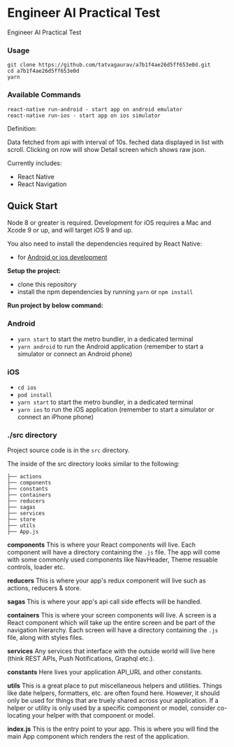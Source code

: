 # Engineer AI Practical Test
Engineer AI Practical Test


### Usage

```
git clone https://github.com/tatvagaurav/a7b1f4ae26d5ff653e0d.git
cd a7b1f4ae26d5ff653e0d
yarn
```

### Available Commands

```
react-native run-android - start app on android emulator 
react-native run-ios - start app on ios simulator 
```

Definition:

Data fetched from api with interval of 10s. feched data displayed in list with scroll. Clicking on row will show Detail screen which shows raw json.   

Currently includes:
- React Native
- React Navigation

## Quick Start

Node 8 or greater is required. Development for iOS requires a Mac and Xcode 9 or up, and will target iOS 9 and up.

You also need to install the dependencies required by React Native:

- for [Android or ios development](https://reactnative.dev/docs/environment-setup)

**Setup the project:**

- clone this repository
- install the npm dependencies by running `yarn` or `npm install`

**Run project by below command:**

### Android

- `yarn start` to start the metro bundler, in a dedicated terminal
- `yarn android` to run the Android application (remember to start a simulator or connect an Android phone)

### iOS
- `cd ios`
- `pod install`
- `yarn start` to start the metro bundler, in a dedicated terminal
- `yarn ios` to run the iOS application (remember to start a simulator or connect an iPhone phone)


### ./src directory

Project source code is in the `src` directory.

The inside of the src directory looks similar to the following:

```
├── actions
├── components
├── constants
├── containers
├── reducers
├── sagas
├── services
├── store
├── utils
├── App.js
```

**components**
This is where your React components will live. Each component will have a directory containing the `.js` file. The app will come with some commonly used components like NavHeader, Theme resuable controls, loader etc.

**reducers**
This is where your app's redux component will live such as actions, reducers & store.

**sagas**
This is where your app's api call side effects will be handled.

**containers**
This is where your screen components will live. A screen is a React component which will take up the entire screen and be part of the navigation hierarchy. Each screen will have a directory containing the `.js` file, along with styles files.

**services**
Any services that interface with the outside world will live here (think REST APIs, Push Notifications, Graphql etc.).

**constants**
Here lives your application API_URL and other constants.

**utils**
This is a great place to put miscellaneous helpers and utilities. Things like date helpers, formatters, etc. are often found here. However, it should only be used for things that are truely shared across your application. If a helper or utility is only used by a specific component or model, consider co-locating your helper with that component or model.

**index.js** This is the entry point to your app. This is where you will find the main App component which renders the rest of the application.